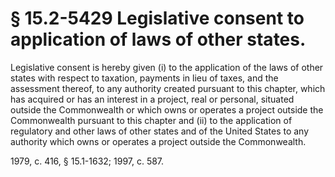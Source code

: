 # § 15.2-5429 Legislative consent to application of laws of other states.

<p>Legislative consent is hereby given (i) to the application of the laws of other states with respect to taxation, payments in lieu of taxes, and the assessment thereof, to any authority created pursuant to this chapter, which has acquired or has an interest in a project, real or personal, situated outside the Commonwealth or which owns or operates a project outside the Commonwealth pursuant to this chapter and (ii) to the application of regulatory and other laws of other states and of the United States to any authority which owns or operates a project outside the Commonwealth.</p><p>1979, c. 416, § 15.1-1632; 1997, c. 587.</p>